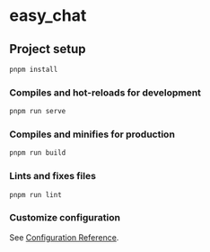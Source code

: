 # easy_chat

## Project setup

```bash
pnpm install
```

### Compiles and hot-reloads for development

```bash
pnpm run serve
```

### Compiles and minifies for production

```bash
pnpm run build
```

### Lints and fixes files

```bash
pnpm run lint
```

### Customize configuration

See [Configuration Reference](https://cli.vuejs.org/config/).
